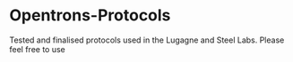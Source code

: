 # Opentrons-Protocols
Tested and finalised protocols used in the Lugagne and Steel Labs. Please feel free to use
